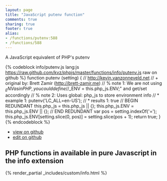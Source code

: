 ```yaml
---
layout: page
title: "JavaScript putenv function"
comments: true
sharing: true
footer: true
alias:
- /functions/putenv:588
- /functions/588
---
```

<!-- Generated by Rakefile:build -->
A JavaScript equivalent of PHP's putenv

{% codeblock info/putenv.js lang:js https://raw.github.com/kvz/phpjs/master/functions/info/putenv.js raw on github %}
function putenv (setting) {
    // http://kevin.vanzonneveld.net
    // +   original by: Brett Zamir (http://brett-zamir.me)
    // %        note 1: We are not using $_ENV as in PHP, you could define
    // %        note 1: "$_ENV = this.php_js.ENV;" and get/set accordingly
    // %        note 2: Uses global: php_js to store environment info
    // *     example 1: putenv('LC_ALL=en-US');
    // *     results 1: true
    // BEGIN REDUNDANT
    this.php_js = this.php_js || {};
    this.php_js.ENV = this.php_js.ENV || {};
    // END REDUNDANT
    var pos = setting.indexOf('=');
    this.php_js.ENV[setting.slice(0, pos)] = setting.slice(pos + 1);
    return true;
}
{% endcodeblock %}

 - [view on github](https://github.com/kvz/phpjs/blob/master/functions/info/putenv.js)
 - [edit on github](https://github.com/kvz/phpjs/edit/master/functions/info/putenv.js)

## PHP functions in available in pure Javascript in the info extension
{% render_partial _includes/custom/info.html %}
